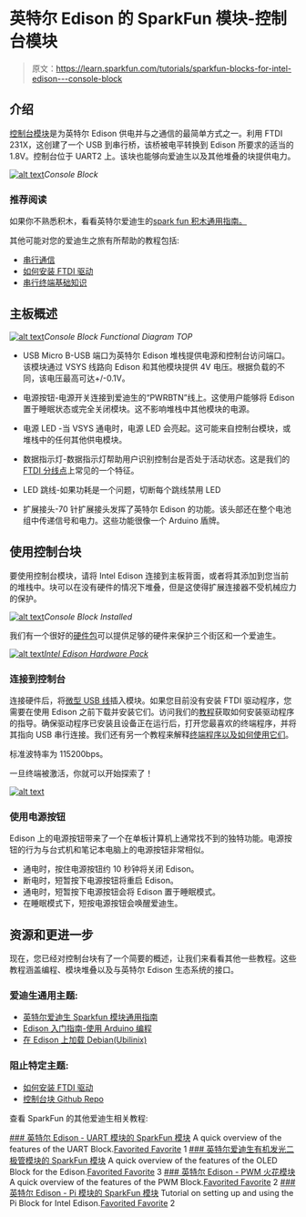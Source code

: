 # 英特尔 Edison 的 SparkFun 模块-控制台模块

> 原文：<https://learn.sparkfun.com/tutorials/sparkfun-blocks-for-intel-edison---console-block>

## 介绍

[控制台模块](https://www.sparkfun.com/products/13039)是为英特尔 Edison 供电并与之通信的最简单方式之一。利用 FTDI 231X，这创建了一个 USB 到串行桥，该桥被电平转换到 Edison 所要求的适当的 1.8V。控制台位于 UART2 上。该块也能够向爱迪生以及其他堆叠的块提供电力。

[![alt text](img/4e6f6ac511419c6fd670be9031eb381f.png)](https://cdn.sparkfun.com/assets/learn_tutorials/3/1/2/Console_ISOscaled.jpg)*Console Block*

### 推荐阅读

如果你不熟悉积木，看看英特尔爱迪生的[spark fun 积木通用指南。](https://learn.sparkfun.com/tutorials/general-guide-to-sparkfun-blocks-for-intel-edison)

其他可能对您的爱迪生之旅有所帮助的教程包括:

*   [串行通信](https://learn.sparkfun.com/tutorials/serial-communication)
*   [如何安装 FTDI 驱动](https://learn.sparkfun.com/tutorials/how-to-install-ftdi-drivers)
*   [串行终端基础知识](https://learn.sparkfun.com/tutorials/terminal-basics)

## 主板概述

[![alt text](img/99db1f8353c41419ead6954a5a61b21a.png)](https://cdn.sparkfun.com/assets/learn_tutorials/3/1/2/Console_Annotated.png)*Console Block Functional Diagram TOP*

*   USB Micro B-USB 端口为英特尔 Edison 堆栈提供电源和控制台访问端口。该模块通过 VSYS 线路向 Edison 和其他模块提供 4V 电压。根据负载的不同，该电压最高可达+/-0.1V。

*   电源按钮-电源开关连接到爱迪生的“PWRBTN”线上。这使用户能够将 Edison 置于睡眠状态或完全关闭模块。这不影响堆栈中其他模块的电源。

*   电源 LED -当 VSYS 通电时，电源 LED 会亮起。这可能来自控制台模块，或堆栈中的任何其他供电模块。

*   数据指示灯-数据指示灯帮助用户识别控制台是否处于活动状态。这是我们的 [FTDI 分线点](https://www.sparkfun.com/products/9716)上常见的一个特征。

*   LED 跳线-如果功耗是一个问题，切断每个跳线禁用 LED

*   扩展接头-70 针扩展接头发挥了英特尔 Edison 的功能。该头部还在整个电池组中传递信号和电力。这些功能很像一个 Arduino 盾牌。

## 使用控制台块

要使用控制台模块，请将 Intel Edison 连接到主板背面，或者将其添加到您当前的堆栈中。块可以在没有硬件的情况下堆叠，但是这使得扩展连接器不受机械应力的保护。

[![alt text](img/4d48eda26c4f3d3f048b5fce89b2e85d.png)](https://cdn.sparkfun.com/assets/learn_tutorials/3/1/2/Edison_Block_Tutorial-06.jpg)*Console Block Installed*

我们有一个很好的[硬件包](https://www.sparkfun.com/products/13187)可以提供足够的硬件来保护三个街区和一个爱迪生。

[![alt text](img/9360b52d5dce832394116a811f5fdc9e.png)](https://cdn.sparkfun.com/assets/learn_tutorials/3/1/2/EdisonHardware.jpg)[*Intel Edison Hardware Pack*](https://www.sparkfun.com/products/13187)

### 连接到控制台

连接硬件后，将[微型 USB 线](https://www.sparkfun.com/products/10215)插入模块。如果您目前没有安装 FTDI 驱动程序，您需要在使用 Edison 之前下载并安装它们。访问我们的[教程](https://learn.sparkfun.com/tutorials/how-to-install-ftdi-drivers)获取如何安装驱动程序的指导。确保驱动程序已安装且设备正在运行后，打开您最喜欢的终端程序，并将其指向 USB 串行连接。我们还有另一个教程来解释[终端程序以及如何使用它们](https://learn.sparkfun.com/tutorials/terminal-basics)。

标准波特率为 115200bps。

一旦终端被激活，你就可以开始探索了！

[![alt text](img/aa8027967ccd7f7439c6758270c6dc3e.png)](https://cdn.sparkfun.com/assets/learn_tutorials/3/1/2/ConsoleTerminalView.PNG)

### 使用电源按钮

Edison 上的电源按钮带来了一个在单板计算机上通常找不到的独特功能。电源按钮的行为与台式机和笔记本电脑上的电源按钮非常相似。

*   通电时，按住电源按钮约 10 秒钟将关闭 Edison。
*   断电时，短暂按下电源按钮将重启 Edison。
*   通电时，短暂按下电源按钮会将 Edison 置于睡眠模式。
*   在睡眠模式下，短按电源按钮会唤醒爱迪生。

## 资源和更进一步

现在，您已经对控制台块有了一个简要的概述，让我们来看看其他一些教程。这些教程涵盖编程、模块堆叠以及与英特尔 Edison 生态系统的接口。

### 爱迪生通用主题:

*   [英特尔爱迪生 Sparkfun 模块通用指南](https://learn.sparkfun.com/tutorials/general-guide-to-sparkfun-blocks-for-intel-edison)
*   [Edison 入门指南-使用 Arduino 编程](https://learn.sparkfun.com/tutorials/edison-getting-started-guide)
*   [在 Edison 上加载 Debian(Ubilinix)](https://learn.sparkfun.com/tutorials/loading-debian-ubilinux-on-the-edison)

### 阻止特定主题:

*   [如何安装 FTDI 驱动](https://learn.sparkfun.com/tutorials/how-to-install-ftdi-drivers)
*   [控制台块 Github Repo](https://github.com/sparkfun/Edison_Console_Block)

查看 SparkFun 的其他爱迪生相关教程:

[](https://learn.sparkfun.com/tutorials/sparkfun-blocks-for-intel-edison---uart-block) [### 英特尔 Edison - UART 模块的 SparkFun 模块](https://learn.sparkfun.com/tutorials/sparkfun-blocks-for-intel-edison---uart-block) A quick overview of the features of the UART Block.[Favorited Favorite](# "Add to favorites") 1[](https://learn.sparkfun.com/tutorials/sparkfun-blocks-for-intel-edison---oled-block-) [### 英特尔爱迪生有机发光二极管模块的 SparkFun 模块](https://learn.sparkfun.com/tutorials/sparkfun-blocks-for-intel-edison---oled-block-) A quick overview of the features of the OLED Block for the Edison.[Favorited Favorite](# "Add to favorites") 3[](https://learn.sparkfun.com/tutorials/sparkfun-blocks-for-intel-edison---pwm) [### 英特尔 Edison - PWM 火花模块](https://learn.sparkfun.com/tutorials/sparkfun-blocks-for-intel-edison---pwm) A quick overview of the features of the PWM Block.[Favorited Favorite](# "Add to favorites") 2[](https://learn.sparkfun.com/tutorials/sparkfun-blocks-for-intel-edison---pi-block) [### 英特尔 Edison - Pi 模块的 SparkFun 模块](https://learn.sparkfun.com/tutorials/sparkfun-blocks-for-intel-edison---pi-block) Tutorial on setting up and using the Pi Block for Intel Edison.[Favorited Favorite](# "Add to favorites") 2